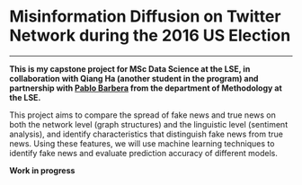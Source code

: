 # Misinformation Diffusion on Twitter Network during the 2016 US Election
---
__This is my capstone project for MSc Data Science at the LSE, in collaboration with Qiang Ha 
(another student in the program) and partnership with [Pablo Barbera](http://pablobarbera.com/) 
from the department of Methodology at the LSE.__

This project aims to compare the spread of fake news and true news on both the network level
(graph structures) and the linguistic level (sentiment analysis), and identify characteristics that distinguish fake
news from true news. Using these features, we will use machine learning techniques to identify fake news and
evaluate prediction accuracy of different models.

**Work in progress**

